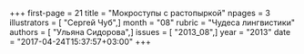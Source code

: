 +++
first-page = 21
title = "Мокроступы с растопыркой"
npages = 3
illustrators = [ "Сергей Чуб",]
month = "08"
rubric = "Чудеса лингвистики"
authors = [ "Ульяна Сидорова",]
issues = [ "2013_08",]
year = "2013"
date = "2017-04-24T15:37:57+03:00"
+++
